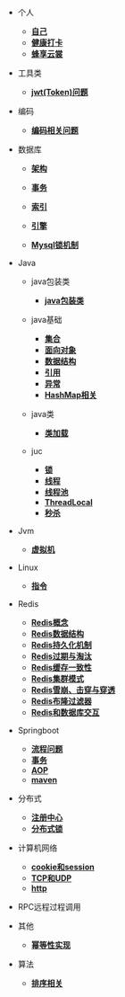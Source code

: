 - 个人

  - [**自己**](个人/自己.md)
  - [**健康打卡**](个人/健康打卡.md)
  - [**蜂享云裳**](个人/蜂享云裳.md)
- 工具类

  - [**jwt(Token)问题**](工具类/jwt(Token原理).md)
- 编码
  - [**编码相关问题**](编码/编码相关问题.md)
- 数据库

  - [**架构**](数据库/架构.md)

  - [**事务**](数据库/事务.md)
  
  - [**索引**](数据库/索引.md)
  - [**引擎**](数据库/引擎.md)
  - [**Mysql锁机制**](数据库/Mysql锁机制.md)
- Java

  - java包装类
    - [**java包装类**](Java/java包装类/java包装类.md)

  - java基础
    - [**集合**](Java/java基础/集合.md)
    - [**面向对象**](Java/java基础/面向对象.md)
    - [**数据结构**](Java/java基础/数据结构.md)
    - [**引用**](Java/java基础/引用.md)
    - [**异常**](Java/java基础/异常.md)
    - [**HashMap相关**](Java/java基础/HashMap相关.md)
  - java类
    - [**类加载**](Java/java类/类加载.md)
  - juc
    - [**锁**](Java/juc/锁.md)
    - [**线程**](Java/juc/线程.md)
    - [**线程池**](Java/juc/线程池.md)
    - [**ThreadLocal**](Java/juc/ThreadLocal.md)
    - [**秒杀**](Java/juc/秒杀.md)
- Jvm

  - [**虚拟机**](Jvm/虚拟机.md)
- Linux

  - [**指令**](Linux/指令.md)
- Redis
  - [**Redis概念**](Redis/Redis概念.md)
  - [**Redis数据结构**](Redis/Redis数据结构.md)
  - [**Redis持久化机制**](Redis/Redis持久化机制.md)
  - [**Redis过期与淘汰**](Redis/Redis过期与淘汰.md)
  - [**Redis缓存一致性**](Redis/Redis缓存一致性.md)
  - [**Redis集群模式**](Redis/Redis集群模式.md)
  - [**Redis雪崩、击穿与穿透**](Redis/Redis雪崩、击穿与穿透.md)
  - [**Redis布隆过滤器**](Redis/Redis布隆过滤器.md)
  - [**Redis和数据库交互**](Redis/Redis和数据库交互.md)
- Springboot
  - [**流程问题**](Springboot/流程.md)
  - [**事务**](Springboot/事务.md)
  - [**AOP**](Springboot/AOP.md)
  - [**maven**](Springboot/maven.md)
- 分布式
  - [**注册中心**](分布式/注册中心.md)
  - [**分布式锁**](分布式/分布式锁.md)
- 计算机网络
  - [**cookie和session**](计算机网络/cookie和session.md)
  - [**TCP和UDP**](计算机网络/TCP和UDP.md)
  - [**http**](计算机网络/http.md)
- RPC远程过程调用
- 其他
  - [**幂等性实现**](其他/幂等性实现.md)

- 算法
  - [**排序相关**](算法/排序相关.md)
